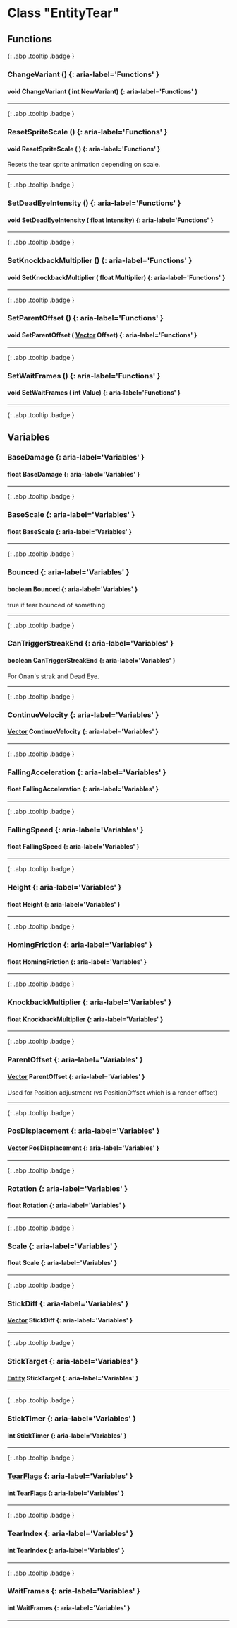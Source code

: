 # Class "EntityTear"
## Functions
[ ](#){: .abp .tooltip .badge }
### ChangeVariant () {: aria-label='Functions' }
#### void ChangeVariant ( int NewVariant)  {: aria-label='Functions' }

___ 
[ ](#){: .abp .tooltip .badge }
### ResetSpriteScale () {: aria-label='Functions' }
#### void ResetSpriteScale ( )  {: aria-label='Functions' }
Resets the tear sprite animation depending on scale. 
___ 
[ ](#){: .abp .tooltip .badge }
### SetDeadEyeIntensity () {: aria-label='Functions' }
#### void SetDeadEyeIntensity ( float Intensity)  {: aria-label='Functions' }

___ 
[ ](#){: .abp .tooltip .badge }
### SetKnockbackMultiplier () {: aria-label='Functions' }
#### void SetKnockbackMultiplier ( float Multiplier)  {: aria-label='Functions' }

___ 
[ ](#){: .abp .tooltip .badge }
### SetParentOffset () {: aria-label='Functions' }
#### void SetParentOffset ( [Vector](../Vector) Offset)  {: aria-label='Functions' }

___ 
[ ](#){: .abp .tooltip .badge }
### SetWaitFrames () {: aria-label='Functions' }
#### void SetWaitFrames ( int Value)  {: aria-label='Functions' }

___ 
[ ](#){: .abp .tooltip .badge }
## Variables
### BaseDamage {: aria-label='Variables' }
####  float BaseDamage  {: aria-label='Variables' }

___ 
[ ](#){: .abp .tooltip .badge }
### BaseScale {: aria-label='Variables' }
####  float BaseScale  {: aria-label='Variables' }

___ 
[ ](#){: .abp .tooltip .badge }
### Bounced {: aria-label='Variables' }
#### boolean Bounced  {: aria-label='Variables' }
true if tear bounced of something 
___ 
[ ](#){: .abp .tooltip .badge }
### CanTriggerStreakEnd {: aria-label='Variables' }
#### boolean CanTriggerStreakEnd  {: aria-label='Variables' }
For Onan's strak and Dead Eye. 
___ 
[ ](#){: .abp .tooltip .badge }
### ContinueVelocity {: aria-label='Variables' }
#### [Vector](../Vector) ContinueVelocity  {: aria-label='Variables' }

___ 
[ ](#){: .abp .tooltip .badge }
### FallingAcceleration {: aria-label='Variables' }
#### float FallingAcceleration  {: aria-label='Variables' }

___ 
[ ](#){: .abp .tooltip .badge }
### FallingSpeed {: aria-label='Variables' }
#### float FallingSpeed  {: aria-label='Variables' }

___ 
[ ](#){: .abp .tooltip .badge }
### Height {: aria-label='Variables' }
#### float Height  {: aria-label='Variables' }

___ 
[ ](#){: .abp .tooltip .badge }
### HomingFriction {: aria-label='Variables' }
#### float HomingFriction  {: aria-label='Variables' }

___ 
[ ](#){: .abp .tooltip .badge }
### KnockbackMultiplier {: aria-label='Variables' }
#### float KnockbackMultiplier  {: aria-label='Variables' }

___ 
[ ](#){: .abp .tooltip .badge }
### ParentOffset {: aria-label='Variables' }
#### [Vector](../Vector) ParentOffset  {: aria-label='Variables' }
Used for Position adjustment (vs PositionOffset which is a render offset) 
___ 
[ ](#){: .abp .tooltip .badge }
### PosDisplacement {: aria-label='Variables' }
####   [Vector](../Vector) PosDisplacement  {: aria-label='Variables' }

___ 
[ ](#){: .abp .tooltip .badge }
### Rotation {: aria-label='Variables' }
#### float Rotation  {: aria-label='Variables' }

___ 
[ ](#){: .abp .tooltip .badge }
### Scale {: aria-label='Variables' }
#### float Scale  {: aria-label='Variables' }

___ 
[ ](#){: .abp .tooltip .badge }
### StickDiff {: aria-label='Variables' }
#### [Vector](../Vector) StickDiff  {: aria-label='Variables' }

___ 
[ ](#){: .abp .tooltip .badge }
### StickTarget {: aria-label='Variables' }
#### [Entity](../Entity) StickTarget  {: aria-label='Variables' }

___ 
[ ](#){: .abp .tooltip .badge }
### StickTimer {: aria-label='Variables' }
#### int StickTimer  {: aria-label='Variables' }

___ 
[ ](#){: .abp .tooltip .badge }
### [TearFlags](../enums/TearFlags) {: aria-label='Variables' }
#### int [TearFlags](../enums/TearFlags)  {: aria-label='Variables' }

___ 
[ ](#){: .abp .tooltip .badge }
### TearIndex {: aria-label='Variables' }
####  int TearIndex  {: aria-label='Variables' }

___ 
[ ](#){: .abp .tooltip .badge }
### WaitFrames {: aria-label='Variables' }
#### int WaitFrames  {: aria-label='Variables' }

___ 
